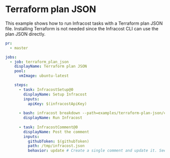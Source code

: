 # Terraform plan JSON

This example shows how to run Infracost tasks with a Terraform plan JSON file. Installing Terraform is not needed since the Infracost CLI can use the plan JSON directly.

[//]: <> (BEGIN EXAMPLE)
```yml
pr:
  - master

jobs:
  - job: terraform_plan_json
    displayName: Terraform plan JSON
    pool:
      vmImage: ubuntu-latest

    steps:
      - task: InfracostSetup@0
        displayName: Setup Infracost
        inputs:
          apiKey: $(infracostApiKey)
          
      - bash: infracost breakdown --path=examples/terraform-plan-json/code/plan.json --format=json --out-file=/tmp/infracost.json
        displayName: Run Infracost
        
      - task: InfracostComment@0
        displayName: Post the comment
        inputs:
          githubToken: $(githubToken)
          path: /tmp/infracost.json
          behavior: update # Create a single comment and update it. See https://github.com/infracost/infracost-azure-devops#comment-options for other options
```
[//]: <> (END EXAMPLE)
